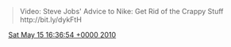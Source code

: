 > Video: Steve Jobs' Advice to Nike: Get Rid of the Crappy Stuff http://bit\.ly/dykFtH

<img src="../../media/tweet.ico" width="12" /> [Sat May 15 16:36:54 +0000 2010](https://twitter.com/DromerDenker/status/14046806457)